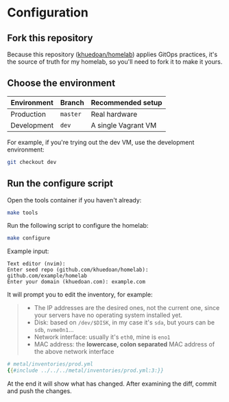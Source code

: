 # Configuration

## Fork this repository

Because this repository ([khuedoan/homelab](https://github.com/khuedoan/homelab)) applies GitOps practices,
it's the source of truth for my homelab, so you'll need to fork it to make it yours.

## Choose the environment

| Environment | Branch   | Recommended setup             |
| ----------- | -------- | ----------------------------- |
| Production  | `master` | Real hardware                 |
| Development | `dev`    | A single Vagrant VM           |

For example, if you're trying out the dev VM, use the development environment:

```sh
git checkout dev
```

<!-- TODO show complete workflow -->

## Run the configure script

Open the tools container if you haven't already:

```sh
make tools
```

Run the following script to configure the homelab:

```sh
make configure
```

Example input:

<!-- TODO update example input -->

```
Text editor (nvim):
Enter seed repo (github.com/khuedoan/homelab): github.com/example/homelab
Enter your domain (khuedoan.com): example.com
```

It will prompt you to edit the inventory, for example:

> - The IP addresses are the desired ones, not the current one, since your servers have no operating system installed yet.
> - Disk: based on `/dev/$DISK`, in my case it's `sda`, but yours can be `sdb`, `nvme0n1`...
> - Network interface: usually it's `eth0`, mine is `eno1`
> - MAC address: the **lowercase, colon separated** MAC address of the above network interface

```yaml
# metal/inventories/prod.yml
{{#include ../../../metal/inventories/prod.yml:3:}}
```

At the end it will show what has changed. After examining the diff, commit and push the changes.
